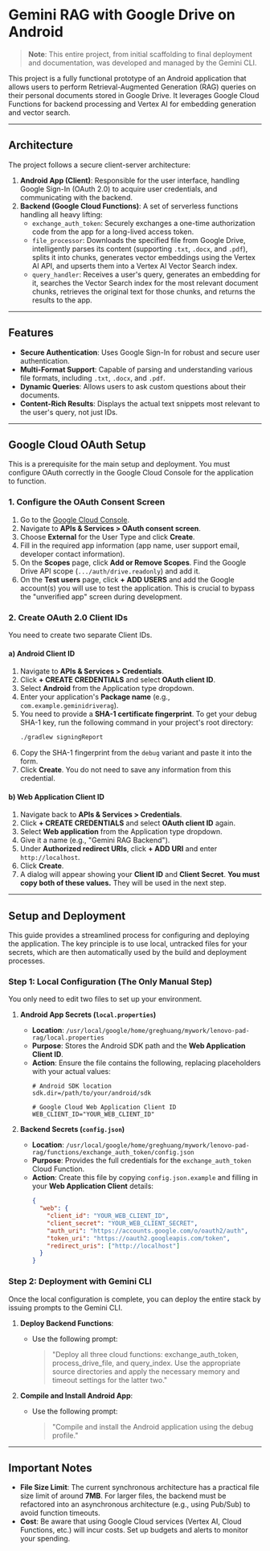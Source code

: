 # Gemini RAG with Google Drive on Android

> **Note**: This entire project, from initial scaffolding to final deployment and documentation, was developed and managed by the Gemini CLI.

This project is a fully functional prototype of an Android application that allows users to perform Retrieval-Augmented Generation (RAG) queries on their personal documents stored in Google Drive. It leverages Google Cloud Functions for backend processing and Vertex AI for embedding generation and vector search.

---

## Architecture

The project follows a secure client-server architecture:

1.  **Android App (Client)**: Responsible for the user interface, handling Google Sign-In (OAuth 2.0) to acquire user credentials, and communicating with the backend.
2.  **Backend (Google Cloud Functions)**: A set of serverless functions handling all heavy lifting:
    *   `exchange_auth_token`: Securely exchanges a one-time authorization code from the app for a long-lived access token.
    *   `file_processor`: Downloads the specified file from Google Drive, intelligently parses its content (supporting `.txt`, `.docx`, and `.pdf`), splits it into chunks, generates vector embeddings using the Vertex AI API, and upserts them into a Vertex AI Vector Search index.
    *   `query_handler`: Receives a user's query, generates an embedding for it, searches the Vector Search index for the most relevant document chunks, retrieves the original text for those chunks, and returns the results to the app.

---

## Features

*   **Secure Authentication**: Uses Google Sign-In for robust and secure user authentication.
*   **Multi-Format Support**: Capable of parsing and understanding various file formats, including `.txt`, `.docx`, and `.pdf`.
*   **Dynamic Queries**: Allows users to ask custom questions about their documents.
*   **Content-Rich Results**: Displays the actual text snippets most relevant to the user's query, not just IDs.

---

## Google Cloud OAuth Setup

This is a prerequisite for the main setup and deployment. You must configure OAuth correctly in the Google Cloud Console for the application to function.

### 1. Configure the OAuth Consent Screen

1.  Go to the [Google Cloud Console](https://console.cloud.google.com/).
2.  Navigate to **APIs & Services > OAuth consent screen**.
3.  Choose **External** for the User Type and click **Create**.
4.  Fill in the required app information (app name, user support email, developer contact information).
5.  On the **Scopes** page, click **Add or Remove Scopes**. Find the Google Drive API scope (`.../auth/drive.readonly`) and add it.
6.  On the **Test users** page, click **+ ADD USERS** and add the Google account(s) you will use to test the application. This is crucial to bypass the "unverified app" screen during development.

### 2. Create OAuth 2.0 Client IDs

You need to create two separate Client IDs.

#### a) Android Client ID

1.  Navigate to **APIs & Services > Credentials**.
2.  Click **+ CREATE CREDENTIALS** and select **OAuth client ID**.
3.  Select **Android** from the Application type dropdown.
4.  Enter your application's **Package name** (e.g., `com.example.geminidriverag`).
5.  You need to provide a **SHA-1 certificate fingerprint**. To get your debug SHA-1 key, run the following command in your project's root directory:
    ```bash
    ./gradlew signingReport
    ```
6.  Copy the SHA-1 fingerprint from the `debug` variant and paste it into the form.
7.  Click **Create**. You do not need to save any information from this credential.

#### b) Web Application Client ID

1.  Navigate back to **APIs & Services > Credentials**.
2.  Click **+ CREATE CREDENTIALS** and select **OAuth client ID** again.
3.  Select **Web application** from the Application type dropdown.
4.  Give it a name (e.g., "Gemini RAG Backend").
5.  Under **Authorized redirect URIs**, click **+ ADD URI** and enter `http://localhost`.
6.  Click **Create**.
7.  A dialog will appear showing your **Client ID** and **Client Secret**. **You must copy both of these values.** They will be used in the next step.

---

## Setup and Deployment

This guide provides a streamlined process for configuring and deploying the application. The key principle is to use local, untracked files for your secrets, which are then automatically used by the build and deployment processes.

### Step 1: Local Configuration (The Only Manual Step)

You only need to edit two files to set up your environment.

1.  **Android App Secrets (`local.properties`)**
    *   **Location**: `/usr/local/google/home/greghuang/mywork/lenovo-pad-rag/local.properties`
    *   **Purpose**: Stores the Android SDK path and the **Web Application Client ID**.
    *   **Action**: Ensure the file contains the following, replacing placeholders with your actual values:
        ```properties
        # Android SDK location
        sdk.dir=/path/to/your/android/sdk

        # Google Cloud Web Application Client ID
        WEB_CLIENT_ID="YOUR_WEB_CLIENT_ID"
        ```

2.  **Backend Secrets (`config.json`)**
    *   **Location**: `/usr/local/google/home/greghuang/mywork/lenovo-pad-rag/functions/exchange_auth_token/config.json`
    *   **Purpose**: Provides the full credentials for the `exchange_auth_token` Cloud Function.
    *   **Action**: Create this file by copying `config.json.example` and filling in your **Web Application Client** details:
        ```json
        {
          "web": {
            "client_id": "YOUR_WEB_CLIENT_ID",
            "client_secret": "YOUR_WEB_CLIENT_SECRET",
            "auth_uri": "https://accounts.google.com/o/oauth2/auth",
            "token_uri": "https://oauth2.googleapis.com/token",
            "redirect_uris": ["http://localhost"]
          }
        }
        ```

### Step 2: Deployment with Gemini CLI

Once the local configuration is complete, you can deploy the entire stack by issuing prompts to the Gemini CLI.

1.  **Deploy Backend Functions**:
    *   Use the following prompt:
        > "Deploy all three cloud functions: exchange_auth_token, process_drive_file, and query_index. Use the appropriate source directories and apply the necessary memory and timeout settings for the latter two."

2.  **Compile and Install Android App**:
    *   Use the following prompt:
        > "Compile and install the Android application using the debug profile."

---

## Important Notes

*   **File Size Limit**: The current synchronous architecture has a practical file size limit of around **7MB**. For larger files, the backend must be refactored into an asynchronous architecture (e.g., using Pub/Sub) to avoid function timeouts.
*   **Cost**: Be aware that using Google Cloud services (Vertex AI, Cloud Functions, etc.) will incur costs. Set up budgets and alerts to monitor your spending.